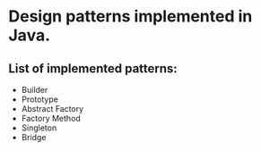 # Design patterns implemented in Java.

## List of implemented patterns:
- Builder
- Prototype
- Abstract Factory
- Factory Method
- Singleton
- Bridge

